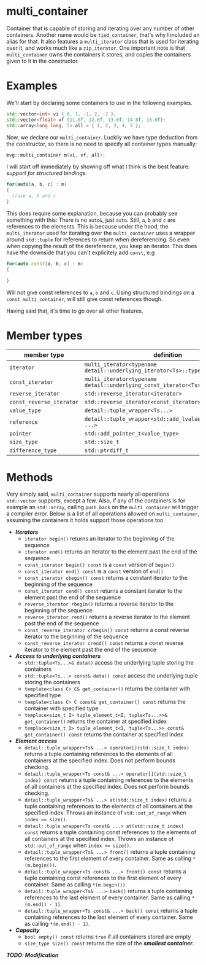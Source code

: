 # multi_container

Container that is capable of storing and iterating over any number of other containers. Another name would be `tied_container`, that's why I included an alias for that. It also features a `multi_iterator` class that is used for iterating over it, and works much like a `zip_iterator`. One important note is that `multi_container` owns the containers it stores, and copies the containers given to it in the constructor.

# Examples

We'll start by declaring some containers to use in the following examples.

```cpp
std::vector<int> vi { 0, 1, -1, 2, -2 };
std::vector<float> vf {11.0f, 12.0f, 13.0f, 14.0f, 15.0f};
std::array<long long, 5> all = { 1, 2, 3, 4, 5 };
```

Now, we declare our `multi_container`. Luckily we have type deduction from the constructor, so there is no need to specify all container types manually:

```cpp
mvg::multi_container m(vi, vf, all);
```

I will start off immediately by showing off what I think is the best feature: *support for structured bindings.*

```cpp
for(auto[a, b, c] : m)
{
  //use a, b and c
}
```

This does require some explanation, because you can probably see something with this: There is no `auto&`, just `auto`. Still, `a`, `b` and `c` are references to the elements. This is because under the hood, the `multi_iterator` used for iterating over the `multi_container` uses a wrapper around `std::tuple` for references to return when dereferencing. So even when copying the result of the dereference, you keep an iterator. This does have the downside that you can't explicitely add `const`, e.g

```cpp
for(auto const[a, b, c] : m)
{

}
```

Will not give const references to `a`, `b` and `c`. Using structured bindings on a `const multi_container`, will still give const references though.

Having said that, it's time to go over all other features. 

# Member types

| member type              | definition                                                                 |
|--------------------------|----------------------------------------------------------------------------|
| `iterator `              | `multi_iterator<typename detail::underlying_iterator<Ts>::type ...>`       |
| `const_iterator`         | `multi_iterator<typename detail::underlying_const_iterator<Ts>::type ...>` |
| `reverse_iterator `      | `std::reverse_iterator<iterator>`                                          |
| `const_reverse_iterator` | `std::reverse_iterator<const_iterator> `                                   |
| `value_type`             | `detail::tuple_wrapper<Ts...> `                                            |
| `reference`              | `detail::tuple_wrapper<std::add_lvalue_reference_t<Ts> ...>`               |
| `pointer`                | `std::add_pointer_t<value_type>`                                           |
| `size_type`              | `std::size_t`                                                              |
| `difference_type`        | `std::ptrdiff_t `                                                          |

# Methods

Very simply said, `multi_container` supports nearly all operations `std::vector` supports, except a few. Also, if any of the containers is for example an `std::array`, calling `push_back` on the `multi_container` will trigger a compiler error. Below is a list of all operations allowed on `multi_container`, assuming the containers it holds support those operations too.

- ***Iterators***
  - `iterator begin()` returns an iterator to the beginning of the sequence
  - `iterator end()` returns an iterator to the element past the end of the sequence
  - `const_iterator begin() const` is a `const` version of `begin()`
  - `const_iterator end() const` is a `const` version of `end()`
  - `const_iterator cbegin() const` returns a constant iterator to the beginning of the sequence
  - `const_iterator cend() const` returns a constant iterator to the element past the end of the sequence
  - `reverse_iterator rbegin()` returns a reverse iterator to the beginning of the sequence
  - `reverse_iterator rend()` returns a reverse iterator to the element past the end of the sequence
  - `const_reverse_iterator crbegin() const` returns a const reverse iterator to the beginning of the sequence
  - `const_reverse_iterator crend() const` returns a const reverse iterator to the element past the end of the sequence
- ***Access to underlying containers***
  - `std::tuple<Ts...>& data()` access the underlying tuple storing the containers
  - `std::tuple<Ts...> const& data() const` access the underlying tuple storing the containers
  - `template<class C> C& get_container()` returns the container with specified type
  - `template<class C> C const& get_container() const` returns the container with specified type
  - `templace<size_t I> tuple_element_t<I, tuple<Ts...>>& get_container()` returns the container at specified index
  - `templace<size_t I> tuple_element_t<I, tuple<Ts...>> const& get_container() const` returns the container at specified index
- ***Element access***
  - `detail::tuple_wrapper<Ts& ...> operator[](std::size_t index)` returns a tuple containing references to the elements of all containers at the specified index. Does not perform bounds checking.
  - `detail::tuple_wrapper<Ts const& ...> operator[](std::size_t index) const` returns a tuple containing references to the elements of all containers at the specified index. Does not perform bounds checking.
  - `detail::tuple_wrapper<Ts& ...> at(std::size_t index)` returns a tuple containing references to the elements of all containers at the specified index. Throws an instance of `std::out_of_range` when `index >= size()`.
  - `detail::tuple_wrapper<Ts const& ...> at(std::size_t index) const` returns a tuple containing const references to the elements of all containers at the specified index. Throws an instance of `std::out_of_range` when `index >= size()`.
  - `detail::tuple_wrapper<Ts& ...> front()` returns a tuple containing references to the first element of every container. Same as calling `*(m.begin())`.
  - `detail::tuple_wrapper<Ts const& ...> front() const` returns a tuple containing const references to the first element of every container. Same as calling `*(m.begin())`.
  - `detail::tuple_wrapper<Ts& ...> back()` returns a tuple containing references to the last element of every container. Same as calling `*(m.end() - 1)`.
  - `detail::tuple_wrapper<Ts const& ...> back() const` returns a tuple containing references to the last element of every container. Same as calling `*(m.end() - 1)`.
- ***Capacity***
  - `bool empty() const` returns `true` if all containers stored are empty
  - `size_type size() const` returns the size of the ***smallest container***.

***TODO: Modification***





